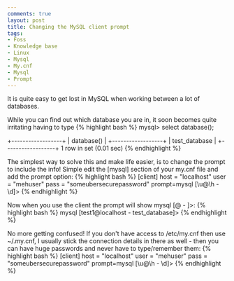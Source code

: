 ```yaml
---
comments: true
layout: post
title: Changing the MySQL client prompt
tags:
- Foss
- Knowledge base
- Linux
- Mysql
- My.cnf
- Mysql
- Prompt
---
```


It is quite easy to get lost in MySQL when working between a lot of databases.

While you can find out which database you are in, it soon becomes quite irritating having to type
{% highlight bash %}
mysql> select database();

+------------------+
| database() |
+------------------+
| test_database |
+------------------+
1 row in set (0.01 sec)
{% endhighlight %}

The simplest way to solve this and make life easier, is to change the prompt to include the info!
Simple edit the [mysql] section of your my.cnf file and add the prompt option:
{% highlight bash %}
[client]
host = "localhost"
user = "mehuser"
pass = "someubersecurepassword"
prompt=mysql [\\u@\\h - \\d]>
{% endhighlight %}

Now when you use the client the prompt will show mysql [<user>@<host> - <database>]>:
{% highlight bash %}
mysql [test1@localhost - test_database]>
{% endhighlight %}

No more getting confused! If you don't have access to /etc/my.cnf then use ~/.my.cnf, I usually stick the connection details in there as well - then you can have huge passwords and never have to type/remember them:
{% highlight bash %}
[client]
host = "localhost"
user = "mehuser"
pass = "someubersecurepassword"
prompt=mysql [\\u@\\h - \\d]>
{% endhighlight %}
